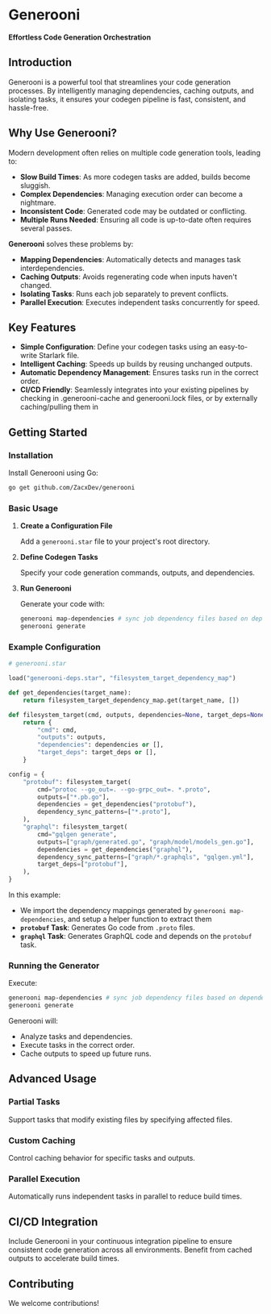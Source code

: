 # Generooni

**Effortless Code Generation Orchestration**

## Introduction

Generooni is a powerful tool that streamlines your code generation processes. By intelligently managing dependencies, caching outputs, and isolating tasks, it ensures your codegen pipeline is fast, consistent, and hassle-free.

## Why Use Generooni?

Modern development often relies on multiple code generation tools, leading to:

- **Slow Build Times**: As more codegen tasks are added, builds become sluggish.
- **Complex Dependencies**: Managing execution order can become a nightmare.
- **Inconsistent Code**: Generated code may be outdated or conflicting.
- **Multiple Runs Needed**: Ensuring all code is up-to-date often requires several passes.

**Generooni** solves these problems by:

- **Mapping Dependencies**: Automatically detects and manages task interdependencies.
- **Caching Outputs**: Avoids regenerating code when inputs haven't changed.
- **Isolating Tasks**: Runs each job separately to prevent conflicts.
- **Parallel Execution**: Executes independent tasks concurrently for speed.

## Key Features

- **Simple Configuration**: Define your codegen tasks using an easy-to-write Starlark file.
- **Intelligent Caching**: Speeds up builds by reusing unchanged outputs.
- **Automatic Dependency Management**: Ensures tasks run in the correct order.
- **CI/CD Friendly**: Seamlessly integrates into your existing pipelines by checking in .generooni-cache and generooni.lock files, or by externally caching/pulling them in

## Getting Started

### Installation

Install Generooni using Go:

```bash
go get github.com/ZacxDev/generooni
```

### Basic Usage

1. **Create a Configuration File**

   Add a `generooni.star` file to your project's root directory.

2. **Define Codegen Tasks**

   Specify your code generation commands, outputs, and dependencies.

3. **Run Generooni**

   Generate your code with:

   ```bash
   generooni map-dependencies # sync job dependency files based on dependency_sync_patterns
   generooni generate
   ```

### Example Configuration

```python
# generooni.star

load("generooni-deps.star", "filesystem_target_dependency_map")

def get_dependencies(target_name):
    return filesystem_target_dependency_map.get(target_name, [])

def filesystem_target(cmd, outputs, dependencies=None, target_deps=None):
    return {
        "cmd": cmd,
        "outputs": outputs,
        "dependencies": dependencies or [],
        "target_deps": target_deps or [],
    }

config = {
    "protobuf": filesystem_target(
        cmd="protoc --go_out=. --go-grpc_out=. *.proto",
        outputs=["*.pb.go"],
        dependencies = get_dependencies("protobuf"),
        dependency_sync_patterns=["*.proto"],
    ),
    "graphql": filesystem_target(
        cmd="gqlgen generate",
        outputs=["graph/generated.go", "graph/model/models_gen.go"],
        dependencies = get_dependencies("graphql"),
        dependency_sync_patterns=["graph/*.graphqls", "gqlgen.yml"],
        target_deps=["protobuf"],
    ),
}
```

In this example:

- We import the dependency mappings generated by `generooni map-dependencies`, and setup a helper function to extract them
- **`protobuf` Task**: Generates Go code from `.proto` files.
- **`graphql` Task**: Generates GraphQL code and depends on the `protobuf` task.

### Running the Generator

Execute:

```bash
generooni map-dependencies # sync job dependency files based on dependency_sync_patterns
generooni generate
```

Generooni will:

- Analyze tasks and dependencies.
- Execute tasks in the correct order.
- Cache outputs to speed up future runs.

## Advanced Usage

### Partial Tasks

Support tasks that modify existing files by specifying affected files.

### Custom Caching

Control caching behavior for specific tasks and outputs.

### Parallel Execution

Automatically runs independent tasks in parallel to reduce build times.

## CI/CD Integration

Include Generooni in your continuous integration pipeline to ensure consistent code generation across all environments. Benefit from cached outputs to accelerate build times.

## Contributing

We welcome contributions!

